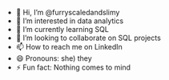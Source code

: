 - 👋 Hi, I’m @furryscaledandslimy
- 👀 I’m interested in data analytics
- 🌱 I’m currently learning SQL
- 💞️ I’m looking to collaborate on SQL projects
- 📫 How to reach me on LinkedIn
- 😄 Pronouns: she) they
- ⚡ Fun fact: Nothing comes to mind

<!---
furryscaledandslimy/furryscaledandslimy is a ✨ special ✨ repository because its `README.md` (this file) appears on your GitHub profile.
You can click the Preview link to take a look at your changes.
--->
